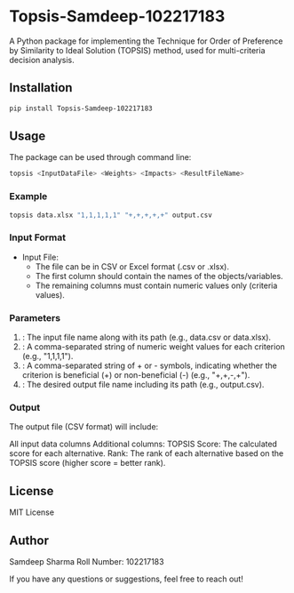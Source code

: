 # Topsis-Samdeep-102217183

A Python package for implementing the Technique for Order of Preference by Similarity to Ideal Solution (TOPSIS) method, used for multi-criteria decision analysis.

## Installation

```bash
pip install Topsis-Samdeep-102217183 
```

## Usage

The package can be used through command line:

```bash
topsis <InputDataFile> <Weights> <Impacts> <ResultFileName>
```

### Example

```bash
topsis data.xlsx "1,1,1,1,1" "+,+,+,+,+" output.csv
```

### Input Format
* Input File:
    * The file can be in CSV or Excel format (.csv or .xlsx).
    * The first column should contain the names of the objects/variables.
    * The remaining columns must contain numeric values only (criteria values).
### Parameters
1. <InputDataFile>: The input file name along with its path (e.g., data.csv or data.xlsx).
2. <Weights>: A comma-separated string of numeric weight values for each criterion (e.g., "1,1,1,1").
3. <Impacts>: A comma-separated string of + or - symbols, indicating whether the criterion is beneficial (+) or non-beneficial   (-) (e.g., "+,+,-,+").
4. <ResultFileName>: The desired output file name including its path (e.g., output.csv).

### Output
The output file (CSV format) will include:

All input data columns
Additional columns:
TOPSIS Score: The calculated score for each alternative.
Rank: The rank of each alternative based on the TOPSIS score (higher score = better rank).

## License
MIT License

## Author
Samdeep Sharma
Roll Number: 102217183

If you have any questions or suggestions, feel free to reach out!